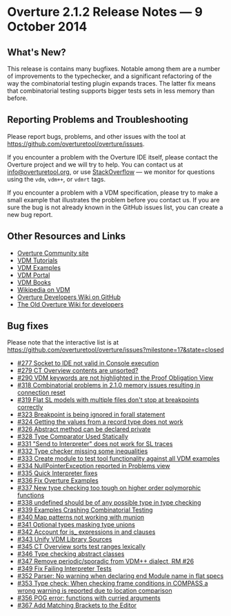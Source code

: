 # Overture 2.1.2 Release Notes — 9 October 2014 

## What's New?

This release is contains many bugfixes.  Notable among them are a number of improvements to the typechecker, and a significant refactoring of the way the combinatorial testing plugin expands traces.  The latter fix means that combinatorial testing supports bigger tests sets in less memory than before.


## Reporting Problems and Troubleshooting

Please report bugs, problems, and other issues with the tool at <https://github.com/overturetool/overture/issues>.

If you encounter a problem with the Overture IDE itself, please contact the Overture project and we will try to help.  You can contact us at info@overturetool.org, or use [StackOverflow](http://stackoverflow.com/questions/tagged/vdm%2b%2b) — we monitor for questions using the `vdm`, `vdm++`, or `vdmrt` tags.

If you encounter a problem with a VDM specification, please try to make a small example that illustrates the problem before you contact us.  If you are sure the bug is not already known in the GitHub issues list, you can create a new bug report.


## Other Resources and Links

* [Overture Community site](http://www.overturetool.org)
* [VDM Tutorials](http://overturetool.org/?q=Documentation)
* [VDM Examples](http://overturetool.org/?q=node/11)
* [VDM Portal](http://www.vdmportal.org)
* [VDM Books](http://www.vdmbook.com)
* [Wikipedia on VDM](http://en.wikipedia.org/wiki/Vienna_Development_Method)
* [Overture Developers Wiki on GitHub](https://github.com/overturetool/overture/wiki/)
* [The Old Overture Wiki for developers](http://wiki.overturetool.org)


## Bug fixes

Please note that the interactive list is at <https://github.com/overturetool/overture/issues?milestone=17&state=closed>

* [#277 Socket to IDE not valid in Console execution](https://github.com/overturetool/overture/issues/277)
* [#279 CT Overview contents are unsorted?](https://github.com/overturetool/overture/issues/279)
* [#290 VDM keywords are not highlighted in the Proof Obligation View ](https://github.com/overturetool/overture/issues/290)
* [#318 Combinatorial problems in 2.1.0 memory issues resulting in connection reset](https://github.com/overturetool/overture/issues/318)
* [#319 Flat SL models with multiple files don't stop at breakpoints correctly](https://github.com/overturetool/overture/issues/319)
* [#323 Breakpoint is being ignored in forall statement](https://github.com/overturetool/overture/issues/323)
* [#324 Getting the values from a record type does not work](https://github.com/overturetool/overture/issues/324)
* [#326 Abstract method can be declared private](https://github.com/overturetool/overture/issues/326)
* [#328 Type Comparator Used Statically](https://github.com/overturetool/overture/issues/328)
* [#331 "Send to Interpreter" does not work for SL traces](https://github.com/overturetool/overture/issues/331)
* [#332 Type checker missing some inequalities](https://github.com/overturetool/overture/issues/332)
* [#333 Create module to test tool functionality against all VDM examples](https://github.com/overturetool/overture/issues/333)
* [#334 NullPointerException reported in Problems view ](https://github.com/overturetool/overture/issues/334)
* [#335 Quick Interpreter fixes](https://github.com/overturetool/overture/issues/335)
* [#336 Fix Overture Examples](https://github.com/overturetool/overture/issues/336)
* [#337 New type checking too tough on higher order polymorphic functions](https://github.com/overturetool/overture/issues/337)
* [#338 undefined should be of any possible type in type checking](https://github.com/overturetool/overture/issues/338)
* [#339 Examples Crashing Combinatorial Testing](https://github.com/overturetool/overture/issues/339)
* [#340 Map patterns not working with munion](https://github.com/overturetool/overture/issues/340)
* [#341 Optional types masking type unions](https://github.com/overturetool/overture/issues/341)
* [#342 Account for is_ expressions in and clauses](https://github.com/overturetool/overture/issues/342)
* [#343 Unify VDM Library Sources](https://github.com/overturetool/overture/issues/343)
* [#345 CT Overview sorts test ranges lexically](https://github.com/overturetool/overture/issues/345)
* [#346 Type checking abstract classes](https://github.com/overturetool/overture/issues/346)
* [#347 Remove periodic/sporadic from VDM++ dialect, RM #26](https://github.com/overturetool/overture/issues/347)
* [#349 Fix Failing Interpreter Tests](https://github.com/overturetool/overture/issues/349)
* [#352 Parser: No warning when declaring end Module name in flat specs](https://github.com/overturetool/overture/issues/352)
* [#353 Type check: When checking frame conditions in COMPASS a wrong warning is reported due to location comparison](https://github.com/overturetool/overture/issues/353)
* [#356 POG error: functions with curried arguments](https://github.com/overturetool/overture/issues/356)
* [#367 Add Matching Brackets to the Editor](https://github.com/overturetool/overture/issues/367)
